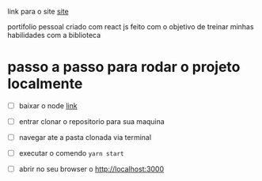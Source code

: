 link para o site [site](https://meu-repo-port.vercel.app/)

portifolio pessoal criado com react js feito com o objetivo de treinar minhas habilidades com a biblioteca


# passo a passo para rodar o projeto localmente

  - [ ] baixar o node [link](https://nodejs.org/en/) 
  - [ ] entrar clonar o repositorio para sua maquina
  - [ ] navegar ate a pasta clonada via terminal
  - [ ] executar o comendo `yarn start`
  - [ ] abrir no seu browser o [http://localhost:3000](http://localhost:3000)


